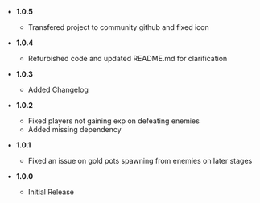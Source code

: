 -   **1.0.5**

    -   Transfered project to community github and fixed icon

-   **1.0.4**

    -   Refurbished code and updated README.md for clarification

-   **1.0.3**

    -   Added Changelog

-   **1.0.2**

    -   Fixed players not gaining exp on defeating enemies
    -   Added missing dependency

-   **1.0.1**

    -   Fixed an issue on gold pots spawning from enemies on later stages

-   **1.0.0**

    -   Initial Release
